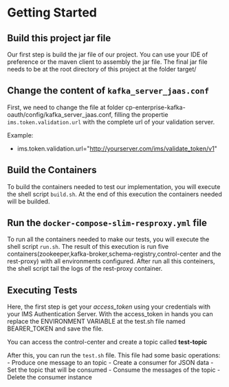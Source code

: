# Getting Started

## Build this project jar file

Our first step is build the jar file of our project. You can use your IDE of preference or the maven client to assembly the jar file.
The final jar file needs to be at the root directory of this project at the folder target/

## Change the content of `kafka_server_jaas.conf`

First, we need to change the file at folder cp-enterprise-kafka-oauth/config/kafka_server_jaas.conf, filling the propertie `ims.token.validation.url` with the complete url of your validation server.

Example:
- ims.token.validation.url="http://yourserver.com/ims/validate_token/v1"

## Build the Containers

To build the containers needed to test our implementation, you will execute the shell script `build.sh`. At the end of this execution
the containers needed will be builded.

## Run the `docker-compose-slim-resproxy.yml` file

To run all the containers needed to make our tests, you will execute the shell script `run.sh`. The result of this execution is
run five containers(zookeeper,kafka-broker,schema-registry,control-center and the rest-proxy) with all environments configured.
After run all this conteiners, the shell script tail the logs of the rest-proxy container.

## Executing Tests

Here, the first step is get your *access_token* using your credentials with your IMS Authentication Server. With the access_token in
hands you can replace the ENVIRONMENT VARIABLE at the test.sh file named BEARER_TOKEN and save the file.

You can access the control-center and create a topic called **test-topic**

After this, you can run the `test.sh` file. This file had some basic operations:
    - Produce one message to an topic
    - Create a consumer for JSON data
    - Set the topic that will be consumed
    - Consume the messages of the topic
    - Delete the consumer instance
